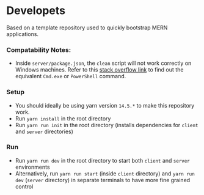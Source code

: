 # Developets

Based on a template repository used to quickly bootstrap MERN applications.

### Compatability Notes:
- Inside `server/package.json`, the `clean` script will not work correctly on Windows machines. Refer to this [stack overflow link](https://stackoverflow.com/questions/97875/rm-rf-equivalent-for-windows) to find out the equivalent `Cmd.exe` or `PowerShell` command.

### Setup
- You should ideally be using yarn version `14.5.*` to make this repository work.
- Run `yarn install` in the root directory
- Run `yarn run init` in the root directory (installs dependencies for `client` and `server` directories)

### Run
- Run `yarn run dev` in the root directory to start both `client` and `server` environments
- Alternatively, run `yarn run start` (inside `client` directory) and `yarn run dev` (`server` directory) in separate terminals to have more fine grained control
